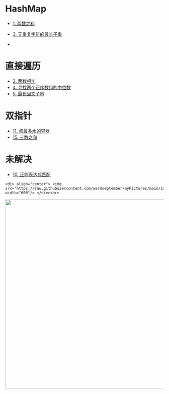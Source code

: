 # HashMap

* [1. 两数之和](https://leetcode.cn/problems/two-sum/)

* [3. 无重复字符的最长子串](https://leetcode.cn/problems/longest-substring-without-repeating-characters/)
* 

# 直接遍历

* [2. 两数相加](https://leetcode.cn/problems/add-two-numbers/)
* [4. 寻找两个正序数组的中位数](https://leetcode.cn/problems/median-of-two-sorted-arrays/)
* [5. 最长回文子串](https://leetcode.cn/problems/longest-palindromic-substring/)



# 双指针

* [11. 盛最多水的容器](https://leetcode.cn/problems/container-with-most-water/)
* [15. 三数之和](https://leetcode.cn/problems/3sum/)

# 未解决

* [10. 正则表达式匹配](https://leetcode.cn/problems/regular-expression-matching/)

```
<div align="center"> <img src="https://raw.githubusercontent.com/wardseptember/myPictures/main/imgs/29011652795602_.pic.jpg" width="600"/> </div><br>

```

<div align="center"> <img src="https://raw.githubusercontent.com/wardseptember/notes/master/imgs/20210204225614.png" width="600"/> </div><br>